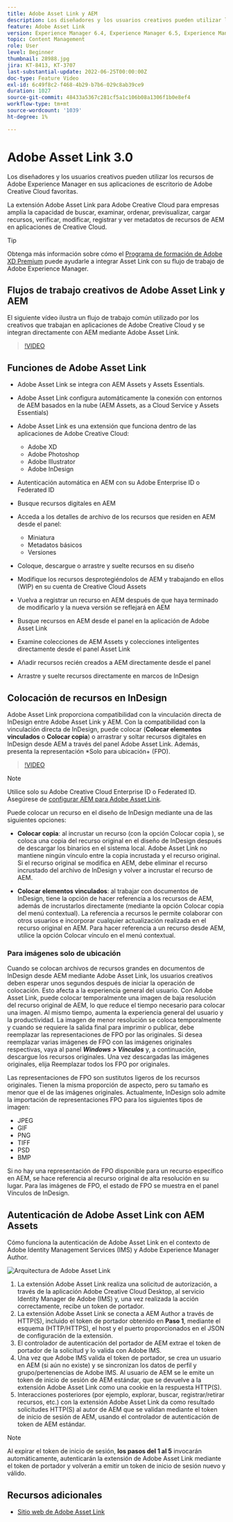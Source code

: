 ```yaml
---
title: Adobe Asset Link y AEM
description: Los diseñadores y los usuarios creativos pueden utilizar los recursos de Adobe Experience Manager en sus aplicaciones de escritorio de Adobe Creative Cloud favoritas. La extensión Adobe Asset Link para Adobe Creative Cloud para empresas amplía la capacidad de buscar, examinar, ordenar, previsualizar, cargar recursos, verificar, modificar, registrar y ver metadatos de recursos de AEM en herramientas de Creative Cloud como Adobe XD, Photoshop, InDesign y Illustrator.
feature: Adobe Asset Link
version: Experience Manager 6.4, Experience Manager 6.5, Experience Manager as a Cloud Service
topic: Content Management
role: User
level: Beginner
thumbnail: 28988.jpg
jira: KT-8413, KT-3707
last-substantial-update: 2022-06-25T00:00:00Z
doc-type: Feature Video
exl-id: 6c49f8c2-f468-4b29-b7b6-029c8ab39ce9
duration: 1027
source-git-commit: 48433a5367c281cf5a1c106b08a1306f1b0e8ef4
workflow-type: tm+mt
source-wordcount: '1039'
ht-degree: 1%

---
```


# Adobe Asset Link 3.0

Los diseñadores y los usuarios creativos pueden utilizar los recursos de Adobe Experience Manager en sus aplicaciones de escritorio de Adobe Creative Cloud favoritas.

La extensión Adobe Asset Link para Adobe Creative Cloud para empresas amplía la capacidad de buscar, examinar, ordenar, previsualizar, cargar recursos, verificar, modificar, registrar y ver metadatos de recursos de AEM en aplicaciones de Creative Cloud.

>[!TIP]
>
> Obtenga más información sobre cómo el [Programa de formación de Adobe XD Premium](https://helpx.adobe.com/es/support/xd.html) puede ayudarle a integrar Asset Link con su flujo de trabajo de Adobe Experience Manager.

## Flujos de trabajo creativos de Adobe Asset Link y AEM

El siguiente vídeo ilustra un flujo de trabajo común utilizado por los creativos que trabajan en aplicaciones de Adobe Creative Cloud y se integran directamente con AEM mediante Adobe Asset Link.

>[!VIDEO](https://video.tv.adobe.com/v/335927?quality=12&learn=on)

## Funciones de Adobe Asset Link

+ Adobe Asset Link se integra con AEM Assets y Assets Essentials.
+ Adobe Asset Link configura automáticamente la conexión con entornos de AEM basados en la nube (AEM Assets, as a Cloud Service y Assets Essentials)
+ Adobe Asset Link es una extensión que funciona dentro de las aplicaciones de Adobe Creative Cloud:

   + Adobe XD
   + Adobe Photoshop
   + Adobe Illustrator
   + Adobe InDesign

+ Autenticación automática en AEM con su Adobe Enterprise ID o Federated ID
+ Busque recursos digitales en AEM
+ Acceda a los detalles de archivo de los recursos que residen en AEM desde el panel:
   + Miniatura   
   + Metadatos básicos
   + Versiones
+ Coloque, descargue o arrastre y suelte recursos en su diseño
+ Modifique los recursos desprotegiéndolos de AEM y trabajando en ellos (WIP) en su cuenta de Creative Cloud Assets
+ Vuelva a registrar un recurso en AEM después de que haya terminado de modificarlo y la nueva versión se reflejará en AEM
+ Busque recursos en AEM desde el panel en la aplicación de Adobe Asset Link
+ Examine colecciones de AEM Assets y colecciones inteligentes directamente desde el panel Asset Link
+ Añadir recursos recién creados a AEM directamente desde el panel
+ Arrastre y suelte recursos directamente en marcos de InDesign

## Colocación de recursos en InDesign

Adobe Asset Link proporciona compatibilidad con la vinculación directa de InDesign entre Adobe Asset Link y AEM. Con la compatibilidad con la vinculación directa de InDesign, puede colocar (__Colocar elementos vinculados__ o __Colocar copia__) o arrastrar y soltar recursos digitales en InDesign desde AEM a través del panel Adobe Asset Link. Además, presenta la representación *Solo para ubicación+ (FPO).

>[!VIDEO](https://video.tv.adobe.com/v/28988?quality=12&learn=on)

>[!NOTE]
>
>Utilice solo su Adobe Creative Cloud Enterprise ID o Federated ID. Asegúrese de [configurar AEM para Adobe Asset Link](https://helpx.adobe.com/es/enterprise/using/adobe-asset-link.html).

Puede colocar un recurso en el diseño de InDesign mediante una de las siguientes opciones:

+ **Colocar copia**: al incrustar un recurso (con la opción Colocar copia ), se coloca una copia del recurso original en el diseño de InDesign después de descargar los binarios en el sistema local. Adobe Asset Link no mantiene ningún vínculo entre la copia incrustada y el recurso original. Si el recurso original se modifica en AEM, debe eliminar el recurso incrustado del archivo de InDesign y volver a incrustar el recurso de AEM.

+ **Colocar elementos vinculados**: al trabajar con documentos de InDesign, tiene la opción de hacer referencia a los recursos de AEM, además de incrustarlos directamente (mediante la opción Colocar copia del menú contextual). La referencia a recursos le permite colaborar con otros usuarios e incorporar cualquier actualización realizada en el recurso original en AEM. Para hacer referencia a un recurso desde AEM, utilice la opción Colocar vínculo en el menú contextual.

### Para imágenes solo de ubicación

Cuando se colocan archivos de recursos grandes en documentos de InDesign desde AEM mediante Adobe Asset Link, los usuarios creativos deben esperar unos segundos después de iniciar la operación de colocación. Esto afecta a la experiencia general del usuario. Con Adobe Asset Link, puede colocar temporalmente una imagen de baja resolución del recurso original de AEM, lo que reduce el tiempo necesario para colocar una imagen. Al mismo tiempo, aumenta la experiencia general del usuario y la productividad. La imagen de menor resolución se coloca temporalmente y cuando se requiere la salida final para imprimir o publicar, debe reemplazar las representaciones de FPO por las originales. Si desea reemplazar varias imágenes de FPO con las imágenes originales respectivas, vaya al panel **_Windows > Vínculos_** y, a continuación, descargue los recursos originales. Una vez descargadas las imágenes originales, elija Reemplazar todos los FPO por originales.

Las representaciones de FPO son sustitutos ligeros de los recursos originales. Tienen la misma proporción de aspecto, pero su tamaño es menor que el de las imágenes originales. Actualmente, InDesign solo admite la importación de representaciones FPO para los siguientes tipos de imagen:

+ JPEG
+ GIF
+ PNG
+ TIFF
+ PSD
+ BMP

Si no hay una representación de FPO disponible para un recurso específico en AEM, se hace referencia al recurso original de alta resolución en su lugar. Para las imágenes de FPO, el estado de FPO se muestra en el panel Vínculos de InDesign.

## Autenticación de Adobe Asset Link con AEM Assets

Cómo funciona la autenticación de Adobe Asset Link en el contexto de Adobe Identity Management Services (IMS) y Adobe Experience Manager Author.

![Arquitectura de Adobe Asset Link](assets/adobe-asset-link-article-understand.png)

1. La extensión Adobe Asset Link realiza una solicitud de autorización, a través de la aplicación Adobe Creative Cloud Desktop, al servicio Identity Manager de Adobe (IMS) y, una vez realizada la acción correctamente, recibe un token de portador.
1. La extensión Adobe Asset Link se conecta a AEM Author a través de HTTP(S), incluido el token de portador obtenido en **Paso 1**, mediante el esquema (HTTP/HTTPS), el host y el puerto proporcionados en el JSON de configuración de la extensión.
1. El controlador de autenticación del portador de AEM extrae el token de portador de la solicitud y lo valida con Adobe IMS.
1. Una vez que Adobe IMS valida el token de portador, se crea un usuario en AEM (si aún no existe) y se sincronizan los datos de perfil y grupo/pertenencias de Adobe IMS. Al usuario de AEM se le emite un token de inicio de sesión de AEM estándar, que se devuelve a la extensión Adobe Asset Link como una cookie en la respuesta HTTP(S).
1. Interacciones posteriores (por ejemplo, explorar, buscar, registrar/retirar recursos, etc.) con la extensión Adobe Asset Link da como resultado solicitudes HTTP(S) al autor de AEM que se validan mediante el token de inicio de sesión de AEM, usando el controlador de autenticación de token de AEM estándar.

>[!NOTE]
>
>Al expirar el token de inicio de sesión, **los pasos del 1 al 5** invocarán automáticamente, autenticarán la extensión de Adobe Asset Link mediante el token de portador y volverán a emitir un token de inicio de sesión nuevo y válido.

## Recursos adicionales

+ [Sitio web de Adobe Asset Link](https://www.adobe.com/es/creativecloud/business/enterprise/adobe-asset-link.html)
